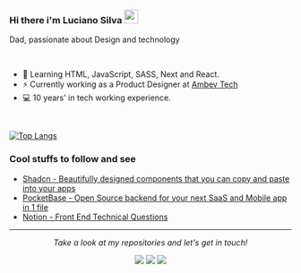 ### Hi there i'm Luciano Silva <img src="https://user-images.githubusercontent.com/1303154/88677602-1635ba80-d120-11ea-84d8-d263ba5fc3c0.gif" width="25" height="25" />
Dad, passionate about Design and technology

<br />

- 🔭 Learning HTML, JavaScript, SASS, Next and React.
- ⚡ Currently working as a Product Designer at [Ambev Tech](https://ambevtech.com.br)
- 💻 10 years' in tech working experience.

<br />

[![Top Langs](https://github-readme-stats-sigma-five.vercel.app/api/top-langs/?username=emnesty&layout=compact)](https://github.com/emnesty/github-readme-stats)

<!-- [![Instagram](https://img.shields.io/badge/Instagram-E4405F?style=for-the-badge&logo=instagram&logoColor=white)](https://www.instagram.com/lucianoclecio/)
[![LinkedIn](https://img.shields.io/badge/LinkedIn-0077B5?style=for-the-badge&logo=linkedin&logoColor=white)](https://www.linkedin.com/in/lucianoclecio/)
[![Gmail](https://img.shields.io/badge/Gmail-D14836?style=for-the-badge&logo=gmail&logoColor=white)](mailto:legostr@gmail.com) -->

### Cool stuffs to follow and see
- [Shadcn - Beautifully designed components that you can copy and paste into your apps ](https://ui.shadcn.com/)<br/>
- [PocketBase - Open Source backend for your next SaaS and Mobile app in 1 file](https://pocketbase.io/)<br/>
- [Notion - Front End Technical Questions](https://agate-wound-f59.notion.site/Front-End-Technical-Questions-ed15e7e533694e58ae4ed222b1204b50)<br/>

<hr>
<p align="center">
  <i>Take a look at my repositories and let's get in touch!</i>

<p align="center">
<a href= "mailto:legostr@gmail.com"><img src="https://img.icons8.com/material-outlined/30/gmail-new.png"/></a>
<a href= "https://www.linkedin.com/in/lucianoclecio/"><img src="https://img.icons8.com/material-outlined/30/000000/linkedin.png"/></a>
<a href= "https://instagram.com/lucianoclecio"><img src="https://img.icons8.com/material-outlined/30/instagram-new--v1.png"/></a>
</p>




